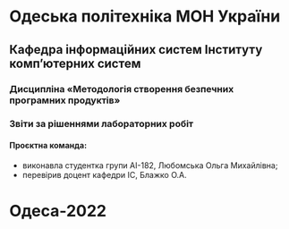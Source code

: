 # Одеська політехніка МОН України
## Кафедра інформаційних систем Інституту комп’ютерних систем
### Дисципліна «Методологія створення безпечних програмних продуктів»
### Звіти за рішеннями лабораторних робіт
#### Проєктна команда:
- виконавла студентка групи АІ-182, Любомська Ольга Михайлівна;
- перевірив доцент кафедри ІС, Блажко О.А.
# Одеса-2022
